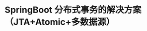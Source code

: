 


#  SpringBoot 分布式事务的解决方案（JTA+Atomic+多数据源） 
<!-- 

https://mp.weixin.qq.com/s/ic57T3Yj2C_5tpdnM39IrQ
-->
